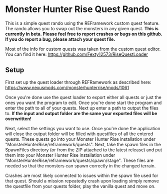 # Monster Hunter Rise Quest Rando

This is a simple quest rando using the REFramework custom quest feature. The rando allows you to swap out the monsters in any given quest.
**This is currently in beta. Please feel free to report crashes or bugs on this github. If you do report a bug, please attach your quest file.**

Most of the info for custom quests was taken from the custom quest editor. You can find it here:
https://github.com/Fexty12573/RiseQuestLoader


## Setup
First set up the quest loader through REFRamework as described here:
https://www.nexusmods.com/monsterhunterrise/mods/1061

Once you're done use the quest loader to export either all quests or just the ones you want the program to edit. Once you're done start the program and enter the path to all of your quests. Next up enter a path to output the files to. **If the input and output folder are the same your exported files will be overwritten!**

Next, select the settings you want to use. Once you're done the application will close the output folder will be filled with questfiles of all the entered quests. These quests go into your Monster Hunter Rise installation under "MonsterHunterRise/reframework/quests". Next, take the spawn files in the SpawnFiles directory (or from the ZIP attached to the latest release) and put them into your Monster Hunter Rise installation under "MonsterHunterRise/reframework/quests/spawn/stage". These files are needed so that the monsters can spawn correctly in the changed terrain. 

Crashes are most likely connected to issues within the spawn file used for that quest. Should a mission repeatedly crash upon loading simply remove the questfile from your quests folder, play the vanilla quest and move on.
